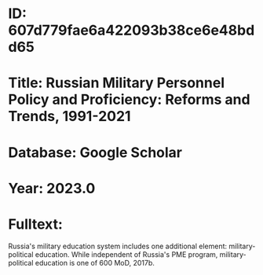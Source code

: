 # ID: 607d779fae6a422093b38ce6e48bdd65
# Title: Russian Military Personnel Policy and Proficiency: Reforms and Trends, 1991-2021
# Database: Google Scholar
# Year: 2023.0
# Fulltext:
Russia's military education system includes one additional element: military-political education.
While independent of Russia's PME program, military-political education is one of 600 MoD, 2017b.